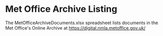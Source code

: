 # Met Office Archive Listing

The MetOfficeArchiveDocuments.xlsx spreadsheet lists documents in the Met Office's Online Archive at https://digital.nmla.metoffice.gov.uk/